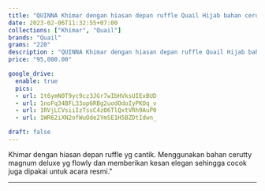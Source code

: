 ```yaml
---
title: "QUINNA Khimar dengan hiasan depan ruffle Quail Hijab bahan cerutty magnum"
date: 2023-02-06T11:32:55+07:00
collections: ["Khimar", "Quail"]
brands: "Quail"
grams: "220"
description : "QUINNA Khimar dengan hiasan depan ruffle Quail Hijab bahan cerutty magnum"
price: "95,000.00"

google_drive:
  enable: true
  pics:
  - url: 1t6ymN0T9yc9cz3JGr7wIbHVksUIExBUD
  - url: 1noFq34BFL33op6RBg2uodOdoIyPKOq_v
  - url: 1RVjLCVsiiIzTssC4z06TlQxtVRh9AuP0
  - url: 1WR62iXN2ofWuOde2YmSE1H5BZDtIdwn_

draft: false
---
```


Khimar dengan hiasan depan ruffle yg cantik. Menggunakan bahan cerutty magnum deluxe yg flowly dan memberikan kesan elegan sehingga cocok juga dipakai untuk acara resmi."

------    
 
